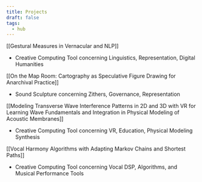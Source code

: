 ```yaml
---
title: Projects
draft: false
tags:
  - hub
---
```

 [[Gestural Measures in Vernacular and NLP]] 
 - Creative Computing Tool concerning Linguistics, Representation, Digital Humanities

 [[On the Map Room: Cartography as Speculative Figure Drawing for Anarchival Practice]]
 - Sound Sculpture concerning Zithers, Governance, Representation
 
 [[Modeling Transverse Wave Interference Patterns in 2D and 3D with VR for Learning Wave Fundamentals and Integration in Physical Modeling of Acoustic Membranes]]
 - Creative Computing Tool concerning VR, Education, Physical Modeling Synthesis

[[Vocal Harmony Algorithms with Adapting Markov Chains and Shortest Paths]] 
- Creative Computing Tool concerning Vocal DSP, Algorithms, and Musical Performance Tools

